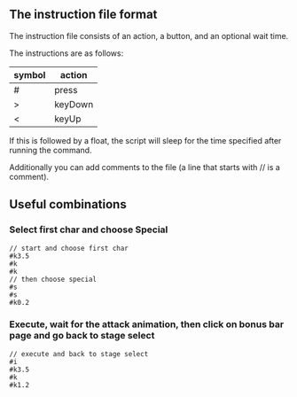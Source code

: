 ## The instruction file format
The instruction file consists of an action, a button, and an optional wait time.

The instructions are as follows:

| symbol | action  |
| ------ | ------- |
| #      | press   |
| >      | keyDown |
| <      | keyUp   |

If this is followed by a float, the script will sleep for the time specified after running the command.

Additionally you can add comments to the file (a line that starts with // is a comment).


## Useful combinations

### Select first char and choose Special
```
// start and choose first char
#k3.5
#k
#k
// then choose special
#s
#s
#k0.2
```

### Execute, wait for the attack animation, then click on bonus bar page and go back to stage select
```
// execute and back to stage select
#i
#k3.5
#k
#k1.2
```